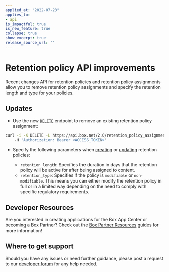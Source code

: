 ```yaml
---
applied_at: "2022-07-23"
applies_to: 
- api
is_impactful: true
is_new_feature: true
collapse: true
show_excerpt: true
release_source_url: ''
---
```


# Retention policy API improvements

Recent changes API for retention policies and retention policy assignments allow you to remove retention policy assignments and specify the retention length and type for your policies.

<!-- more -->

## Updates

* Use the new [`DELETE`][1] endpoint to remove an existing retention policy assignment:

```bash
curl -i -X DELETE -L https://api.box.net/2.0/retention_policy_assignments/123456/
    -H 'Authorization: Bearer <ACCESS_TOKEN>' 
```

* Specify the following parameters when [creating][2] or [updating][3] retention policies:

    * `retention_length`: Specifies the duration in days that the retention policy will be active for after being assigned to content.
    * `retention_type`: Specifies if the policy is `modifiable` or `non-modifiable`. This means you can either modify the retention policy in full or in a limited way depending on the need to comply with specific regulatory requirements. 

## Developer Resources

Are you interested in creating applications for the Box App Center or becoming a Box Partner? Check out the
[Box Partner Resources][4] guides for more information!

## Where to get support

Should you have any issues or need further guidance, please post a request to
our [developer forum][5] for any help needed.

[1]: e://delete-retention-policy-assignments-id/
[2]: r://post-retention-policies/
[3]: r://put-retention-policies-id/
[4]: https://support.box.com/hc/en-us/sections/360009473734-Box-Partner-Resources
[5]: https://support.box.com/hc/en-us/community/topics/360001932973-Platform-and-Developer-Forum
